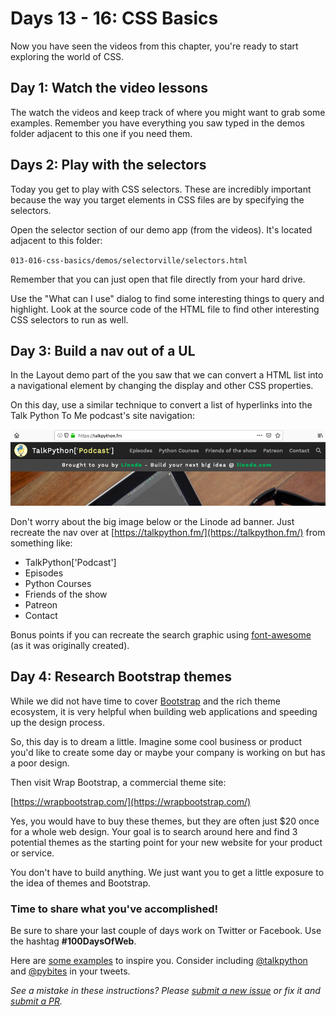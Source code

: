 # Days 13 - 16: CSS Basics

Now you have seen the videos from this chapter, you're ready to start exploring the world of CSS.

## Day 1: Watch the video lessons

The watch the videos and keep track of where you might want to grab some examples. Remember you have everything you saw typed in the demos folder adjacent to this one if you need them.

## Days 2: Play with the selectors

Today you get to play with CSS selectors. These are incredibly important because the way you target elements in CSS files are by specifying the selectors.

Open the selector section of our demo app (from the videos). It's located adjacent to this folder:

`013-016-css-basics/demos/selectorville/selectors.html`

Remember that you can just open that file directly from your hard drive.

Use the "What can I use" dialog to find some interesting things to query and highlight. Look at the source code of the HTML file to find other interesting CSS selectors to run as well.

## Day 3: Build a nav out of a UL

In the Layout demo part of the you saw that we can convert a HTML list into a navigational element by changing the display and other CSS properties.

On this day, use a similar technique to convert a list of hyperlinks into the Talk Python To Me podcast's site navigation:

![](talk-python-nav.png)

Don't worry about the big image below or the Linode ad banner. Just recreate the nav over at [https://talkpython.fm/](https://talkpython.fm/) from something like:

- TalkPython['Podcast']
- Episodes
- Python Courses
- Friends of the show
- Patreon
- Contact

Bonus points if you can recreate the search graphic using [font-awesome](https://fontawesome.com/icons) (as it was originally created).

## Day 4: Research Bootstrap themes

While we did not have time to cover [Bootstrap](https://getbootstrap.com/) and the rich theme ecosystem, it is very helpful when building web applications and speeding up the design process.

So, this day is to dream a little. Imagine some cool business or product you'd like to create some day or maybe your company is working on but has a poor design. 

Then visit Wrap Bootstrap, a commercial theme site:

[https://wrapbootstrap.com/](https://wrapbootstrap.com/)

Yes, you would have to buy these themes, but they are often just $20 once for a whole web design. Your goal is to search around here and find 3 potential themes as the starting point for your new website for your product or service.

You don't have to build anything. We just want you to get a little exposure to the idea of themes and Bootstrap.

### Time to share what you've accomplished!

Be sure to share your last couple of days work on Twitter or Facebook. Use the hashtag **#100DaysOfWeb**. 

Here are [some examples](https://twitter.com/search?q=%23100DaysOfCode) to inspire you. Consider including [@talkpython](https://twitter.com/talkpython) and [@pybites](https://twitter.com/pybites) in your tweets.

*See a mistake in these instructions? Please [submit a new issue](https://github.com/talkpython/100daysofweb-with-python-course/issues) or fix it and [submit a PR](https://github.com/talkpython/100daysofweb-with-python-course/pulls).*


